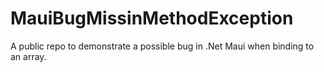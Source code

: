 # MauiBugMissinMethodException
A public repo to demonstrate a possible bug in .Net Maui when binding to an array.
